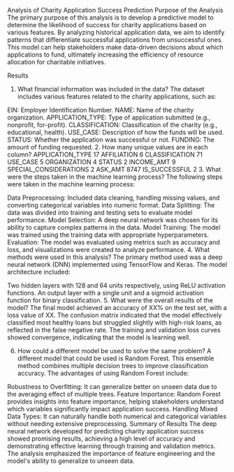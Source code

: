 Analysis of Charity Application Success Prediction
Purpose of the Analysis
The primary purpose of this analysis is to develop a predictive model to determine the likelihood of success for charity applications based on various features. By analyzing historical application data, we aim to identify patterns that differentiate successful applications from unsuccessful ones. This model can help stakeholders make data-driven decisions about which applications to fund, ultimately increasing the efficiency of resource allocation for charitable initiatives.

Results
1. What financial information was included in the data?
The dataset includes various features related to the charity applications, such as:

EIN: Employer Identification Number.
NAME: Name of the charity organization.
APPLICATION_TYPE: Type of application submitted (e.g., nonprofit, for-profit).
CLASSIFICATION: Classification of the charity (e.g., educational, health).
USE_CASE: Description of how the funds will be used.
STATUS: Whether the application was successful or not.
FUNDING: The amount of funding requested.
2. How many unique values are in each column?
APPLICATION_TYPE            17
AFFILIATION                  6
CLASSIFICATION              71
USE_CASE                     5
ORGANIZATION                 4
STATUS                       2
INCOME_AMT                   9
SPECIAL_CONSIDERATIONS       2
ASK_AMT                   8747
IS_SUCCESSFUL                2
3. What were the steps taken in the machine learning process?
The following steps were taken in the machine learning process:

Data Preprocessing: Included data cleaning, handling missing values, and converting categorical variables into numeric format.
Data Splitting: The data was divided into training and testing sets to evaluate model performance.
Model Selection: A deep neural network was chosen for its ability to capture complex patterns in the data.
Model Training: The model was trained using the training data with appropriate hyperparameters.
Evaluation: The model was evaluated using metrics such as accuracy and loss, and visualizations were created to analyze performance.
4. What methods were used in this analysis?
The primary method used was a deep neural network (DNN) implemented using TensorFlow and Keras. The model architecture included:

Two hidden layers with 128 and 64 units respectively, using ReLU activation functions.
An output layer with a single unit and a sigmoid activation function for binary classification.
5. What were the overall results of the model?
The final model achieved an accuracy of XX% on the test set, with a loss value of XX. The confusion matrix indicated that the model effectively classified most healthy loans but struggled slightly with high-risk loans, as reflected in the false negative rate. The training and validation loss curves showed convergence, indicating that the model is learning well.

6. How could a different model be used to solve the same problem?
A different model that could be used is Random Forest. This ensemble method combines multiple decision trees to improve classification accuracy. The advantages of using Random Forest include:

Robustness to Overfitting: It can generalize better on unseen data due to the averaging effect of multiple trees.
Feature Importance: Random Forest provides insights into feature importance, helping stakeholders understand which variables significantly impact application success.
Handling Mixed Data Types: It can naturally handle both numerical and categorical variables without needing extensive preprocessing.
Summary of Results
The deep neural network developed for predicting charity application success showed promising results, achieving a high level of accuracy and demonstrating effective learning through training and validation metrics. The analysis emphasized the importance of feature engineering and the model's ability to generalize to unseen data.

